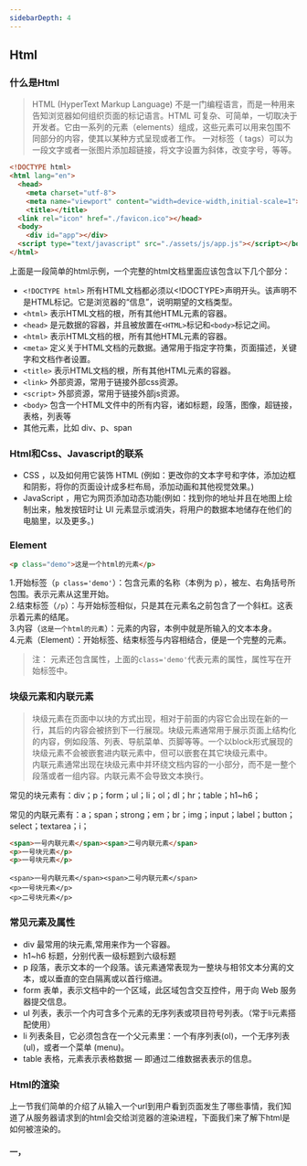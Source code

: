 ```yaml
---
sidebarDepth: 4
---
```


## Html

### 什么是Html
> HTML (HyperText Markup Language) 不是一门编程语言，而是一种用来告知浏览器如何组织页面的标记语言。HTML 可复杂、可简单，一切取决于开发者。它由一系列的元素（elements）组成，这些元素可以用来包围不同部分的内容，使其以某种方式呈现或者工作。 一对标签（ tags）可以为一段文字或者一张图片添加超链接，将文字设置为斜体，改变字号，等等。

``` html
<!DOCTYPE html>
<html lang="en">
  <head>
    <meta charset="utf-8">
    <meta name="viewport" content="width=device-width,initial-scale=1">
    <title></title>
  <link rel="icon" href="./favicon.ico"></head>
  <body>
    <div id="app"></div>
  <script type="text/javascript" src="./assets/js/app.js"></script></body>
</html>
```
上面是一段简单的html示例，一个完整的html文档里面应该包含以下几个部分：
* `<!DOCTYPE html>` 所有HTML文档都必须以<!DOCTYPE>声明开头。该声明不是HTML标记。它是浏览器的“信息”，说明期望的文档类型。
* `<html>` 表示HTML文档的根，所有其他HTML元素的容器。
* `<head>` 是元数据的容器，并且被放置在`<HTML>`标记和`<body>`标记之间。
* `<html>` 表示HTML文档的根，所有其他HTML元素的容器。
* `<meta>` 定义关于HTML文档的元数据。通常用于指定字符集，页面描述，关键字和文档作者设置。
* `<title>` 表示HTML文档的根，所有其他HTML元素的容器。
* `<link>` 外部资源，常用于链接外部css资源。
* `<script>` 外部资源，常用于链接外部js资源。
* `<body>` 包含一个HTML文件中的所有内容，诸如标题，段落，图像，超链接，表格，列表等
* 其他元素，比如 div、p、span


### Html和Css、Javascript的联系
* CSS ，以及如何用它装饰 HTML (例如：更改你的文本字号和字体，添加边框和阴影，将你的页面设计成多栏布局，添加动画和其他视觉效果。)
* JavaScript ，用它为网页添加动态功能(例如：找到你的地址并且在地图上绘制出来，触发按钮时让 UI 元素显示或消失，将用户的数据本地储存在他们的电脑里，以及更多。)


### Element

``` html
<p class="demo">这是一个html的元素</p>
```
1.开始标签（`p class='demo'`）：包含元素的名称（本例为 p），被左、右角括号所包围。表示元素从这里开始。   
2.结束标签（`/p`）：与开始标签相似，只是其在元素名之前包含了一个斜杠。这表示着元素的结尾。     
3.内容（`这是一个html的元素`）：元素的内容，本例中就是所输入的文本本身。    
4.元素（Element）：开始标签、结束标签与内容相结合，便是一个完整的元素。   

> 注： 元素还包含属性，上面的`class='demo'`代表元素的属性，属性写在开始标签中。

### 块级元素和内联元素
> 块级元素在页面中以块的方式出现，相对于前面的内容它会出现在新的一行，其后的内容会被挤到下一行展现。块级元素通常用于展示页面上结构化的内容，例如段落、列表、导航菜单、页脚等等。一个以block形式展现的块级元素不会被嵌套进内联元素中，但可以嵌套在其它块级元素中。   
内联元素通常出现在块级元素中并环绕文档内容的一小部分，而不是一整个段落或者一组内容。内联元素不会导致文本换行。

常见的块元素有：div；p；form；ul；li；ol；dl；hr；table；h1~h6；

常见的内联元素有：a；span；strong；em；br；img；input；label；button；select；textarea；i；


``` html
<span>一号内联元素</span><span>二号内联元素</span>
<p>一号块元素</p>
<p>一号块元素</p>
```
``` webview
<span>一号内联元素</span><span>二号内联元素</span>
<p>一号块元素</p>
<p>二号块元素</p>
```

### 常见元素及属性

* div 最常用的块元素,常用来作为一个容器。
* h1~h6 标题，分别代表一级标题到六级标题
* p 段落，表示文本的一个段落。该元素通常表现为一整块与相邻文本分离的文本，或以垂直的空白隔离或以首行缩进。
* form 表单，表示文档中的一个区域，此区域包含交互控件，用于向 Web 服务器提交信息。
* ul 列表，表示一个内可含多个元素的无序列表或项目符号列表。（常于li元素搭配使用）
* li 列表条目，它必须包含在一个父元素里：一个有序列表(ol)，一个无序列表(ul)，或者一个菜单 (menu)。
* table 表格，元素表示表格数据 — 即通过二维数据表表示的信息。

### Html的渲染
上一节我们简单的介绍了从输入一个url到用户看到页面发生了哪些事情，我们知道了从服务器请求到的html会交给浏览器的渲染进程，下面我们来了解下html是如何被渲染的。

#### 一，

